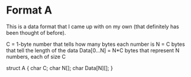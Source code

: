 # Format A

This is a data format that I came up with on my own (that definitely has been thought of before).

C = 1-byte number that tells how many bytes each number is
N = C bytes that tell the length of the data
Data[0...N] = N\*C bytes that represent N numbers, each of size C

struct A {
	char C;
	char N[<C>];
	char Data[N][<C>];
}

